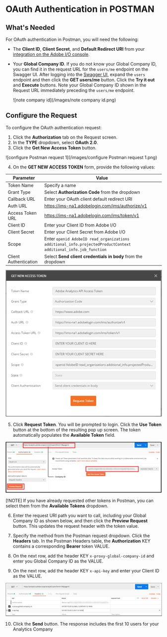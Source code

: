 # OAuth Authentication in POSTMAN

## What's Needed

For OAuth authentication in Postman, you will need the following:

* The **Client ID**, **Client Secret**, and **Default Redirect URI** from your [integration on the Adobe I/O console](create-oauth-client.md).
* Your **Global Company ID**. If you do not know your Global Company ID, you can find it in the request URL for the `users/me` endpoint on the Swagger UI. After logging into the [Swagger UI](https://adobedocs.github.io/analytics-2.0-apis), expand the `users` endpoint and then click the **GET users/me** button. Click the **Try it out** and **Execute** buttons. Note your Global Company ID shown in the Request URL immediately preceding the `users/me` endpoint.

  ![note company id](/images/note company id.png)

## Configure the Request

To configure the OAuth authentication request:

1.  Click the **Authorization** tab on the Request screen.
2.  In the **TYPE** dropdown, select **OAuth 2.0**.
3.  Click the **Get New Access Token** button.

  ![configure Postman request 1](/images/configure Postman request 1.png)

4.  On the **GET NEW ACCESS TOKEN** form, provide the following values:

| Parameter                 | Value                                                                                                          |
| ------------------------- | -------------------------------------------------------------------------------------------------------------- |
| Token Name            | Specify a name                                                                                                 |
| Grant Type            | Select **Authorization Code** from the dropdown                                                                               |
| Callback URL          | Enter your OAuth client default redirect URI                                                                   |
| Auth URL              | <https://ims-na1.adobelogin.com/ims/authorize/v1>                                                              |
| Access Token URL      | <https://ims-na1.adobelogin.com/ims/token/v1>                                                                  |
| Client ID             | Enter your Client ID from Adobe I/O                                                                                          |
| Client Secret         | Enter your Client Secret from Adobe I/O                                                                                        |
| Scope                 | Enter `openid AdobeID read_organizations additional_info.projectedProductContext additional_info.job_function` |
| Client Authentication | Select **Send client credentials in body** from the dropdown                                                                     |
  ![Postman Oauth Step 3](/images/postman-oauth2-step3.png)

5.  Click **Request Token**. You will be prompted to login. Click the **Use Token** button at the bottom of the resulting pop up screen. The token automatically populates the **Available Token** field.

  ![Postman Oauth Step 4](/images/postman-oauth2-step4.png)

[!NOTE] If you have already requested other tokens in Postman, you can select them from the **Available Tokens** dropdown.

6. Enter the request URI path you want to call, including your Global Company ID as shown below, and then click the **Preview Request** button. This updates the request header with the token value.

7. Specify the method from the Postman request dropdown. Click the **Headers** tab. In the Postman Headers table, the **Authorization** KEY contains a corresponding **Bearer** token VALUE.

8. On the next row, add the header KEY `x-proxy-global-company-id` and enter you Global Company ID as the VALUE.

9. On the next row, add the header KEY `x-api-key` and enter your Client ID as the VALUE.

  ![Postman Oauth Step 5](/images/postman-oauth2-step5.png)

10. Click the **Send** button. The response includes the first 10 users for your Analytics Company
